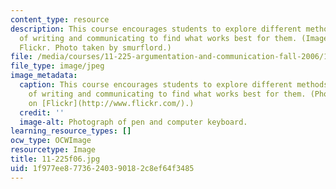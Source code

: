 ```yaml
---
content_type: resource
description: This course encourages students to explore different methods and modes
  of writing and communicating to find what works best for them. (Image courtesy of
  Flickr. Photo taken by smurflord.)
file: /media/courses/11-225-argumentation-and-communication-fall-2006/1f977ee87736240390182c8ef64f3485_11-225f06.jpg
file_type: image/jpeg
image_metadata:
  caption: This course encourages students to explore different methods and modes
    of writing and communicating to find what works best for them. (Photo by smurflord
    on [Flickr](http://www.flickr.com/).)
  credit: ''
  image-alt: Photograph of pen and computer keyboard.
learning_resource_types: []
ocw_type: OCWImage
resourcetype: Image
title: 11-225f06.jpg
uid: 1f977ee8-7736-2403-9018-2c8ef64f3485
---
```

